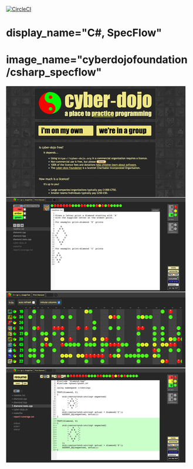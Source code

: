 
[![CircleCI](https://circleci.com/gh/cyber-dojo-languages/csharp-specflow.svg?style=svg)](https://circleci.com/gh/cyber-dojo-languages/csharp-specflow)

# display_name="C#, SpecFlow"
# image_name="cyberdojofoundation/csharp_specflow"

![cyber-dojo.org home page](https://github.com/cyber-dojo/cyber-dojo/blob/master/shared/home_page_snapshot.png)
